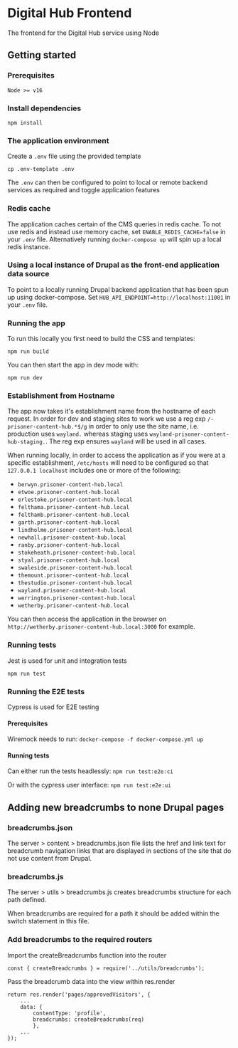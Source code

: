 # Digital Hub Frontend

The frontend for the Digital Hub service using Node

## Getting started

### Prerequisites

    Node >= v16

### Install dependencies

    npm install

### The application environment

Create a `.env` file using the provided template

    cp .env-template .env

The `.env` can then be configured to point to local or remote backend services as required and toggle application features

### Redis cache

The application caches certain of the CMS queries in redis cache. To not use redis and instead use memory cache, set `ENABLE_REDIS_CACHE=false` in your `.env` file. Alternatively running `docker-compose up` will spin up a local redis instance.

### Using a local instance of Drupal as the front-end application data source

To point to a locally running Drupal backend application that has been spun up using docker-compose.
Set `HUB_API_ENDPOINT=http://localhost:11001` in your `.env` file.

### Running the app

To run this locally you first need to build the CSS and templates:

    npm run build

You can then start the app in dev mode with:

    npm run dev

### Establishment from Hostname

The app now takes it's establishment name from the hostname of each request. In order for dev and staging sites to work we use a reg exp `/-prisoner-content-hub.*$/g` in order to only use the site name, i.e. production uses `wayland.` whereas staging uses `wayland-prisoner-content-hub-staging.`. The reg exp ensures `wayland` will be used in all cases.

When running locally, in order to access the application as if you were at a specific establishment, `/etc/hosts` will need to be configured so that `127.0.0.1 localhost` includes one or more of the following:

- `berwyn.prisoner-content-hub.local`
- `etwoe.prisoner-content-hub.local`
- `erlestoke.prisoner-content-hub.local`
- `felthama.prisoner-content-hub.local`
- `felthamb.prisoner-content-hub.local`
- `garth.prisoner-content-hub.local`
- `lindholme.prisoner-content-hub.local`
- `newhall.prisoner-content-hub.local`
- `ranby.prisoner-content-hub.local`
- `stokeheath.prisoner-content-hub.local`
- `styal.prisoner-content-hub.local`
- `swaleside.prisoner-content-hub.local`
- `themount.prisoner-content-hub.local`
- `thestudio.prisoner-content-hub.local`
- `wayland.prisoner-content-hub.local`
- `werrington.prisoner-content-hub.local`
- `wetherby.prisoner-content-hub.local`

You can then access the application in the browser on `http://wetherby.prisoner-content-hub.local:3000` for example.

### Running tests

Jest is used for unit and integration tests

`npm run test`

### Running the E2E tests

Cypress is used for E2E testing

#### Prerequisites

Wiremock needs to run:
`docker-compose -f docker-compose.yml up`

#### Running tests

Can either run the tests headlessly:
`npm run test:e2e:ci`

Or with the cypress user interface:
`npm run test:e2e:ui`

## Adding new breadcrumbs to none Drupal pages

### breadcrumbs.json

The server > content > breadcrumbs.json file lists the href and link text for breadcrumb navigation links that are displayed in sections of the site that do not use content from Drupal.

### breadcrumbs.js

The server > utils > breadcrumbs.js creates breadcrumbs structure for each path defined.

When breadcrumbs are required for a path it should be added within the switch statement in this file.

### Add breadcrumbs to the required routers

Import the createBreadcrumbs function into the router

```
const { createBreadcrumbs } = require('../utils/breadcrumbs');
```

Pass the breadcrumb data into the view within res.render

```
return res.render('pages/approvedVisitors', {
    ...
    data: {
        contentType: 'profile',
        breadcrumbs: createBreadcrumbs(req)
        },
    ...
});
```

